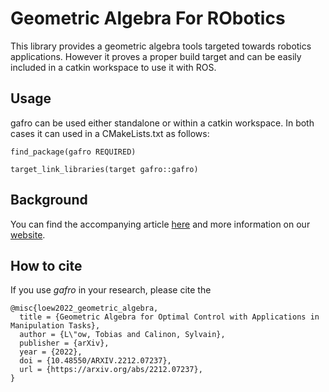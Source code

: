 # Geometric Algebra For RObotics

This library provides a geometric algebra tools targeted towards robotics applications. However it proves a proper build target and can be easily included in a catkin workspace to use it with ROS. 

## Usage
gafro can be used either standalone or within a catkin workspace. In both cases it can used in a CMakeLists.txt as follows:

	find_package(gafro REQUIRED)

	target_link_libraries(target gafro::gafro) 

## Background

You can find the accompanying article [here](http://arxiv.org/abs/2212.07237) and more information on our [website](https://tloew.gitlab.io/geometric_algebra/). 

## How to cite

If you use *gafro* in your research, please cite the

	@misc{loew2022_geometric_algebra,
	  title = {Geometric Algebra for Optimal Control with Applications in Manipulation Tasks},
	  author = {L\"ow, Tobias and Calinon, Sylvain},
	  publisher = {arXiv},
	  year = {2022},
	  doi = {10.48550/ARXIV.2212.07237},
	  url = {https://arxiv.org/abs/2212.07237},
	}